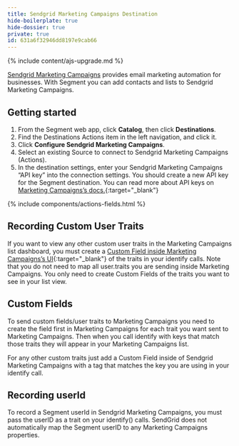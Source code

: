 ```yaml
---
title: Sendgrid Marketing Campaigns Destination
hide-boilerplate: true
hide-dossier: true
private: true
id: 631a6f32946dd8197e9cab66
---
```



{% include content/ajs-upgrade.md %}

[Sendgrid Marketing Campaigns](https://sendgrid.com/solutions/email-marketing/) provides email marketing automation for businesses. With Segment you can add contacts and lists to Sendgrid Marketing Campaigns.

## Getting started

1. From the Segment web app, click **Catalog**, then click **Destinations**.
2. Find the Destinations Actions item in the left navigation, and click it.
3. Click **Configure Sendgrid Marketing Campaigns**.
4. Select an existing Source to connect to Sendgrid Marketing Campaigns (Actions).
5. In the destination settings, enter your Sendgrid Marketing Campaigns “API key” into the connection settings. You should create a new API key for the Segment destination. You can read more about API keys on [Marketing Campaigns’s docs.](https://docs.sendgrid.com/ui/account-and-settings/api-keys){:target="_blank"}


{% include components/actions-fields.html %}


## Recording Custom User Traits
If you want to view any other custom user traits in the Marketing Campaigns list dashboard, you must create a [Custom Field inside Marketing Campaigns’s UI](https://docs.sendgrid.com/ui/managing-contacts/custom-fields#creating-custom-fields){:target="_blank"} of the traits in your identify calls. Note that you do not need to map all user.traits you are sending inside Marketing Campaigns. You only need to create Custom Fields of the traits you want to see in your list view.

## Custom Fields
To send custom fields/user traits to Marketing Campaigns you need to create the field first in Marketing Campaigns for each trait you want sent to Marketing Campaigns. Then when you call identify with keys that match those traits they will appear in your Marketing Campaigns list.

For any other custom traits just add a Custom Field inside of Sendgrid Marketing Campaigns with a tag that matches the key you are using in your identify call.


## Recording userId
To record a Segment userId in Sendgrid Marketing Campaigns, you must pass the userID as a trait on your identify() calls. SendGrid does not automatically map the Segment userID to any Marketing Campaigns properties.
